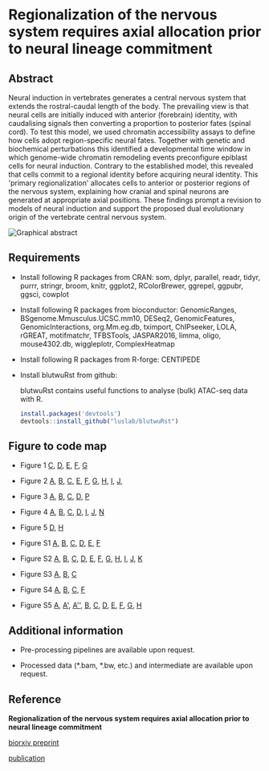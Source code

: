 # Regionalization of the nervous system requires axial allocation prior to neural lineage commitment 

## Abstract 
Neural induction in vertebrates generates a central nervous system that extends the rostral-caudal length of the body. The prevailing view is that neural cells are initially induced with anterior (forebrain) identity, with caudalising signals then converting a proportion to posterior fates (spinal cord). To test this model, we used chromatin accessibility assays to define how cells adopt region-specific neural fates. Together with genetic and biochemical perturbations this identified a developmental time window in which genome-wide chromatin remodeling events preconfigure epiblast cells for neural induction. Contrary to the established model, this revealed that cells commit to a regional identity before acquiring neural identity. This 'primary regionalization' allocates cells to anterior or posterior regions of the nervous system, explaining how cranial and spinal neurons are generated at appropriate axial positions. These findings prompt a revision to models of neural induction and support the proposed dual evolutionary origin of the vertebrate central nervous system.

![Graphical abstract](https://ars.els-cdn.com/content/image/1-s2.0-S0092867418312522-fx1.jpg)

## Requirements 

* Install following R packages from CRAN: 
som, dplyr, parallel, readr, tidyr, purrr, stringr, broom, knitr,
ggplot2, RColorBrewer, ggrepel, ggpubr, ggsci, cowplot

* Install following R packages from bioconductor:
GenomicRanges, BSgenome.Mmusculus.UCSC.mm10, DESeq2, GenomicFeatures, GenomicInteractions, org.Mm.eg.db, tximport, ChIPseeker, LOLA, rGREAT, motifmatchr, TFBSTools, JASPAR2016, limma, oligo, mouse4302.db, wiggleplotr, ComplexHeatmap

* Install following R packages from R-forge: 
CENTIPEDE

* Install blutwuRst from github:

    blutwuRst contains useful functions to analyse (bulk) ATAC-seq data with R.

    ``` r
    install.packages('devtools')
    devtools::install_github("luslab/blutwuRst")
    ``` 


## Figure to code map 

* Figure 1
 [C](../master/analysis/regulatoryRegionPlots/01_Pou5f1Example.R),
 [D](../master/analysis/regulatoryRegionPlots/02_0lig2Example.R),
 [E](../master/analysis/02_atacseq_DESeq2-WT-analysis.R),
 [F](../master/analysis/02_atacseq_DESeq2-WT-analysis.R),
 [G](../master/analysis/04_atacseq_WT-downstreamAnalysis.R)

* Figure 2
 [A](../master/analysis/03_atacseq_SOM-WT-analysis.R),
 [B](../master/analysis/regulatoryRegionPlots/03_ShhAnteriorExample.R),
 [C](../master/analysis/regulatoryRegionPlots/04_Phox2bHindbrainExample.R),
 [E](../master/analysis/regulatoryRegionPlots/05_Hoxc8SpinalCordExample.R),
 [F](../master/analysis/04_atacseq_WT-downstreamAnalysis.R),
 [G](../master/analysis/04_atacseq_WT-downstreamAnalysis.R),
 [H](../master/analysis/04_atacseq_WT-downstreamAnalysis.R),
 [I](../master/analysis/04_atacseq_WT-downstreamAnalysis.R),
 [J](../master/analysis/04_atacseq_WT-downstreamAnalysis.R),

* Figure 3
 [A](../master/analysis/04_atacseq_WT-downstreamAnalysis.R),
 [B](../master/analysis/04_atacseq_WT-downstreamAnalysis.R),
 [C](../master/analysis/04_atacseq_WT-downstreamAnalysis.R),
 [D](../master/analysis/04_atacseq_WT-downstreamAnalysis.R),
 [P](../master/analysis/xx_rnaseq_analysis.R)

* Figure 4
 [A](../master/analysis/05_atacseq_NMP-analysis.R),
 [B](../master/analysis/05_atacseq_NMP-analysis.R),
 [C](../master/analysis/05_atacseq_NMP-analysis.R),
 [D](../master/sh/plotCdx2Heatmap.sh),
 [I](../master/analysis/04_atacseq_WT-downstreamAnalysis.R),
 [J](../master/analysis/07_atacseq_Cdx2-analysis.R),
 [N](../master/analysis/05_atacseq_NMP-analysis.R)

* Figure 5
 [D](../master/analysis/xx_D5SCind-D5Hrep_analysis.R),
 [H](../master/analysis/xx_D5SCind-D5Hrep_analysis.R)

* Figure S1
 [A](../master/analysis/01_atacseq_qc.R),
 [B](../master/analysis/01_atacseq_qc.R),
 [C](../master/analysis/01_atacseq_qc.R),
 [D](../master/analysis/01_atacseq_qc.R),
 [E](../master/analysis/01_atacseq_qc.R),
 [F](../master/analysis/01_atacseq_qc.R)

* Figure S2
 [A](../master/analysis/04_atacseq_WT-downstreamAnalysis.R),
 [B](../master/analysis/04_atacseq_WT-downstreamAnalysis.R),
 [C](../master/analysis/04_atacseq_WT-downstreamAnalysis.R),
 [D](../master/analysis/04_atacseq_WT-downstreamAnalysis.R),
 [E](../master/analysis/04_atacseq_WT-downstreamAnalysis.R),
 [F](../master/analysis/04_atacseq_WT-downstreamAnalysis.R),
 [G](../master/analysis/04_atacseq_WT-downstreamAnalysis.R),
 [H](../master/analysis/04_atacseq_WT-downstreamAnalysis.R),
 [I](../master/analysis/04_atacseq_WT-downstreamAnalysis.R),
 [J](../master/analysis/regulatoryRegionPlots/06_ShhInvivoExample.R),
 [K](../master/analysis/regulatoryRegionPlots/07_Olig2InvivoExample.R)

* Figure S3
 [A](../master/analysis/04_atacseq_WT-downstreamAnalysis.R),
 [B](../master/analysis/04_atacseq_WT-downstreamAnalysis.R),
 [C](../master/analysis/04_atacseq_WT-downstreamAnalysis.R)

* Figure S4
 [A](../master/analysis/xx_atacseq_hbPlus-analysis.R),
 [B](../master/analysis/xx_atacseq_hbPlus-analysis.R),
 [C](../master/analysis/xx_atacseq_hbPlus-analysis.R),
 [F](../master/analysis/xx_rnaseq_analysis.R)

* Figure S5
 [A](../master/analysis/07_atacseq_Cdx2-analysis.R),
 [A'](../master/analysis/regulatoryRegionPlots/08_Phox2bCdx2Example.R),
 [A''](../master/analysis/regulatoryRegionPlots/09_MafbCdx2Example.R),
 [B](../master/sh/plotCdx2Heatmap.sh),
 [C](../master/analysis/07_atacseq_Cdx2-analysis.R),
 [D](../master/analysis/07_atacseq_Cdx2-analysis.R),
 [E](../master/analysis/07_atacseq_Cdx2-analysis.R),
 [F](../master/analysis/07_atacseq_Cdx2-analysis.R),
 [G](../master/analysis/xx_microarray_analysis.R),
 [H](../master/analysis/07_atacseq_Cdx2-analysis.R)

## Additional information 

* Pre-processing pipelines are available upon request.

* Processed data (*.bam, *.bw, etc.) and intermediate are available upon request.

## Reference 
**Regionalization of the nervous system requires axial allocation prior to neural lineage commitment**

[biorxiv preprint](https://www.biorxiv.org/content/early/2017/12/04/229203)

[publication](https://www.sciencedirect.com/science/article/pii/S0092867418312522)
